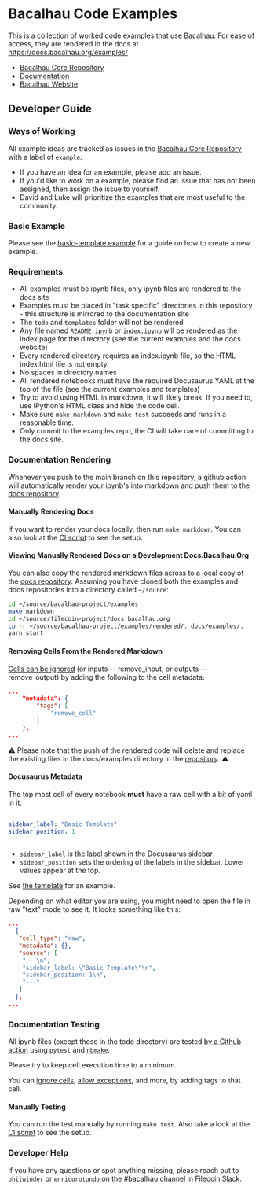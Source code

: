 # Bacalhau Code Examples

This is a collection of worked code examples that use Bacalhau.
For ease of access, they are rendered in the docs at https://docs.bacalhau.org/examples/

* [Bacalhau Core Repository](https://github.com/filecoin-project/bacalhau)
* [Documentation](https://docs.bacalhau.org/)
* [Bacalhau Website](https://www.bacalhau.org/)

## Developer Guide

### Ways of Working

All example ideas are tracked as issues in the [Bacalhau Core Repository](https://github.com/filecoin-project/bacalhau/issues?q=is%3Aopen+is%3Aissue+label%3Aexample) with a label of `example`. 

* If you have an idea for an example, please add an issue.
* If you'd like to work on a example, please find an issue that has not been assigned, then assign the issue to yourself.
* David and Luke will prioritize the examples that are most useful to the community.

### Basic Example

Please see the [basic-template example](templates/basic-template) for a guide on how to create a new example.

### Requirements

* All examples must be ipynb files, only ipynb files are rendered to the docs site
* Examples must be placed in "task specific" directories in this repository - this structure is mirrored to the documentation site
* The `todo` and `templates` folder will not be rendered
* Any file named `README.ipynb` or `index.ipynb` will be rendered as the index page for the directory (see the current examples and the docs website)
* Every rendered directory requires an index.ipynb file, so the HTML index.html file is not empty.
* No spaces in directory names
* All rendered notebooks must have the required Docusaurus YAML at the top of the file (see the current examples and templates)
* Try to avoid using HTML in markdown, it will likely break. If you need to, use IPython's HTML class and hide the code cell.
* Make sure `make markdown` and `make test` succeeds and runs in a reasonable time.
* Only commit to the examples repo, the CI will take care of committing to the docs site.

### Documentation Rendering

Whenever you push to the main branch on this repository, a github action will automatically render your ipynb's into markdown and push them to the [docs repository](https://github.com/bacalhau-project/docs.bacalhau.org/).

#### Manually Rendering Docs

If you want to render your docs locally, then run `make markdown`. You can also look at the [CI script](.github/workflows/publish.yaml) to see the setup.

#### Viewing Manually Rendered Docs on a Development Docs.Bacalhau.Org

You can also copy the rendered markdown files across to a local copy of the [docs repository](https://github.com/bacalhau-project/docs.bacalhau.org/). Assuming you have cloned both the examples and docs repositories into a directory called `~/source`:

```bash
cd ~/source/bacalhau-project/examples
make markdown
cd ~/source/filecoin-project/docs.bacalhau.org
cp -r ~/source/bacalhau-project/examples/rendered/. docs/examples/.
yarn start
```

#### Removing Cells From the Rendered Markdown

[Cells can be ignored](https://github.com/treebeardtech/nbmake#ignore-a-code-cell) (or inputs -- remove_input, or outputs -- remove_output) by adding the following to the cell metadata:

```json
...
    "metadata": {
        "tags": [
            "remove_cell"
        ]
    },
...
```

:warning: Please note that the push of the rendered code will delete and replace the existing files in the docs/examples directory in the [repository](https://github.com/bacalhau-project/docs.bacalhau.org). :warning: 

#### Docusaurus Metadata

The top most cell of every notebook **must** have a raw cell with a bit of yaml in it:

```yaml
---
sidebar_label: "Basic Template"
sidebar_position: 1
---
```

* `sidebar_label` is the label shown in the Docusaurus sidebar
* `sidebar_position` sets the ordering of the labels in the sidebar. Lower values appear at the top.

See [the template](templates/basic-template/index.ipynb) for an example.

Depending on what editor you are using, you might need to open the file in raw "text" mode to see it. It looks something like this:

```json
...
  {
   "cell_type": "raw",
   "metadata": {},
   "source": [
    "---\n",
    "sidebar_label: \"Basic Template\"\n",
    "sidebar_position: 1\n",
    "---"
   ]
  },
...
```

### Documentation Testing

All ipynb files (except those in the todo directory) are tested [by a Github action](.github/workflows/test.yaml) using `pytest` and [`nbmake`](https://github.com/treebeardtech/nbmake).

Please try to keep cell execution time to a minimum.

You can [ignore cells](https://github.com/treebeardtech/nbmake#ignore-a-code-cell), [allow exceptions](https://github.com/treebeardtech/nbmake#allow-a-cell-to-throw-an-exception), and more, by adding tags to that cell.

#### Manually Testing

You can run the test manually by running `make test`. Also take a look at the [CI script](.github/workflows/test.yaml) to see the setup.

### Developer Help

If you have any questions or spot anything missing, please reach out to `philwinder` or `enricorotundo` on the #bacalhau channel in [Filecoin Slack](https://filecoin.io/slack).

